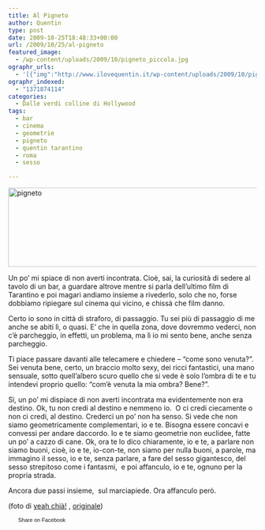 ```yaml
---
title: Al Pigneto
author: Quentin
type: post
date: 2009-10-25T18:48:33+00:00
url: /2009/10/25/al-pigneto
featured_image:
  - /wp-content/uploads/2009/10/pigneto_piccola.jpg
ographr_urls:
  - '[{"img":"http://www.ilovequentin.it/wp-content/uploads/2009/10/pigneto.jpg"},{"img":"http://www.ilovequentin.it/wp-content/uploads/2009/10/pigneto_piccola.jpg"},{"img":"http://www.ilovequentin.it/wp-content/uploads/2009/10/pigneto-300x92.jpg"}]'
ographr_indexed:
  - "1371874114"
categories:
  - Dalle verdi colline di Hollywood
tags:
  - bar
  - cinema
  - geometrie
  - pigneto
  - quentin tarantino
  - roma
  - sesso

---
```

<img class="alignnone size-full wp-image-609" title="pigneto" src="http://www.ilovequentin.it/wp-content/uploads/2009/10/pigneto.jpg" alt="pigneto" width="520" height="160" />

Un po&#8217; mi spiace di non averti incontrata. Cioè, sai, la curiosità di sedere al tavolo di un bar, a guardare altrove mentre si parla dell&#8217;ultimo film di Tarantino e poi magari andiamo insieme a rivederlo, solo che no, forse dobbiamo ripiegare sul cinema qui vicino, e chissà che film danno.

Certo io sono in città di straforo, di passaggio. Tu sei più di passaggio di me anche se abiti lì, o quasi. E&#8217; che in quella zona, dove dovremmo vederci, non c&#8217;è parcheggio, in effetti, un problema, ma lì io mi sento bene, anche senza parcheggio.

Ti piace passare davanti alle telecamere e chiedere &#8211; &#8220;come sono venuta?&#8221;. Sei venuta bene, certo, un braccio molto sexy, dei ricci fantastici, una mano sensuale, sotto quell&#8217;albero scuro quello che si vede è solo l&#8217;ombra di te e tu intendevi proprio quello: &#8220;com&#8217;è venuta la mia ombra? Bene?&#8221;.

Sì, un po&#8217; mi dispiace di non averti incontrata ma evidentemente non era destino. Ok, tu non credi al destino e nemmeno io.  O ci credi ciecamente o non ci credi, al destino. Crederci un po&#8217; non ha senso. Si vede che non siamo geometricamente complementari, io e te. Bisogna essere concavi e convessi per andare daccordo. Io e te siamo geometrie non euclidee, fatte un po&#8217; a cazzo di cane. Ok, ora te lo dico chiaramente, io e te, a parlare non siamo buoni, cioè, io e te, io-con-te, non siamo per nulla buoni, a parole, ma immagino il sesso, io e te, senza parlare, a fare del sesso gigantesco, del sesso strepitoso come i fantasmi,  e poi affanculo, io e te, ognuno per la propria strada.

Ancora due passi insieme,  sul marciapiede. Ora affanculo però.

(foto di <a href="http://www.flickr.com/photos/yeah-chia/" target="_blank">yeah chià!</a> , <a href="http://www.flickr.com/photos/yeah-chia/2241280507/sizes/l/" target="_blank">originale</a>)

<div id="_mcePaste" style="overflow: hidden; position: absolute; left: -10000px; top: 170px; width: 1px; height: 1px;">
  <h1>
    Pash Mani
  </h1>
</div>

<a href="http://www.facebook.com/share.php?u=http%3A%2F%2Fwww.ilovequentin.it%2F2009%2F10%2F25%2Fal-pigneto&t=Al%20Pigneto" id="facebook_share_both_596" style="font-size:11px; line-height:13px; font-family:'lucida grande',tahoma,verdana,arial,sans-serif; text-decoration:none; padding:2px 0 0 20px; height:16px; background:url(http://b.static.ak.fbcdn.net/images/share/facebook_share_icon.gif) no-repeat top left;">Share on Facebook</a>